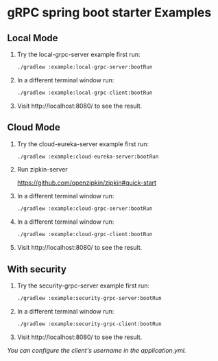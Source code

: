 # gRPC spring boot starter Examples

## Local Mode

1. Try the local-grpc-server example first run:

    ````sh
    ./gradlew :example:local-grpc-server:bootRun
    ````

2. In a different terminal window run:

    ````sh
    ./gradlew :example:local-grpc-client:bootRun
    ````

3. Visit http://localhost:8080/ to see the result.

## Cloud Mode

1. Try the cloud-eureka-server example first run:

    ````sh
    ./gradlew :example:cloud-eureka-server:bootRun
    ````

2. Run zipkin-server

    https://github.com/openzipkin/zipkin#quick-start

3. In a different terminal window run:

    ````sh
    ./gradlew :example:cloud-grpc-server:bootRun
    ````

4. In a different terminal window run:

    ````sh
    ./gradlew :example:cloud-grpc-client:bootRun
    ````

5. Visit http://localhost:8080/ to see the result.

## With security

1. Try the security-grpc-server example first run:

    ````sh
    ./gradlew :example:security-grpc-server:bootRun
    ````

2. In a different terminal window run:

    ````sh
    ./gradlew :example:security-grpc-client:bootRun
    ````

3. Visit http://localhost:8080/ to see the result.

*You can configure the client's username in the application.yml.*
